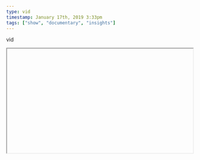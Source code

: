 ```yaml
---
type: vid
timestamp: January 17th, 2019 3:33pm
tags: ["show", "documentary", "insights"]
---
```

vid
<iframe width="500" height="281"  id="youtube_iframe" src="https://www.youtube.com/embed/YdSdvIRkkDY[![thumbnail](http://i3.ytimg.com/vi/ /maxresdefault.jpg)](https://www.youtube.com/watch?v= )></iframe>                    
                                            
An intriguing look at the layers and layers of puzzles that Jonathon Blow developed for his game The Witness; a game that needs to be talked about more often.
<figure class="tmblr-full" data-orig-height="325" data-orig-width="500"><img src="https://64.media.tumblr.com/6225571dfe9b48c1d44a9d553bc631af/tumblr_inline_plhyo8uhOP1rnrp45_540.gif" data-orig-height="325" data-orig-width="500"/></figure> 
                                                    <div id="footer">
                <span id="timestamp"> January 17th, 2019 3:33pm </span>
                                                          <span class="tag">show</span>
                                          <span class="tag">video game</span>
                                          <span class="tag">documentary</span>
                                          <span class="tag">the witness</span>
                                          <span class="tag">puzzle game</span>
                                          <span class="tag">insights</span>
                                                    
            </body>
        </html>

        
<small>source: https://saturdayxiii.tumblr.com/post/182094690114</small>